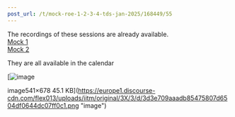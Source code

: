 ```yaml
---
post_url: /t/mock-roe-1-2-3-4-tds-jan-2025/168449/55
---
```

The recordings of these sessions are already available.  
[Mock 1](https://drive.google.com/file/u/1/d/1FTpoBrflLUJicycg3uu2R2dF2KZ9dRsM/view?usp=drive_web)  
[Mock 2](https://drive.google.com/file/d/19LRqnJ7Gl0X4pK5xc17eCQA-79hbTZKE/view)

They are all available in the calendar  

[![image](https://europe1.discourse-cdn.com/flex013/uploads/iitm/optimized/3X/3/d/3d3e709aaadb85475807d6504df0644dc07ff0c1_2_398x500.png)

image541×678 45.1 KB](https://europe1.discourse-cdn.com/flex013/uploads/iitm/original/3X/3/d/3d3e709aaadb85475807d6504df0644dc07ff0c1.png "image")